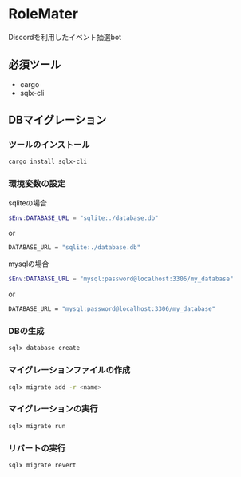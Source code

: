 # RoleMater
Discordを利用したイベント抽選bot

## 必須ツール
* cargo
* sqlx-cli

## DBマイグレーション
### ツールのインストール
```sh
cargo install sqlx-cli
```

### 環境変数の設定
sqliteの場合
```powershell
$Env:DATABASE_URL = "sqlite:./database.db"
```
or
```sh
DATABASE_URL = "sqlite:./database.db"
```
mysqlの場合
```powershell
$Env:DATABASE_URL = "mysql:password@localhost:3306/my_database"
```
or
```sh
DATABASE_URL = "mysql:password@localhost:3306/my_database"
```
### DBの生成
```sh
sqlx database create
```

### マイグレーションファイルの作成
```sh
sqlx migrate add -r <name>
```

### マイグレーションの実行
```sh
sqlx migrate run
```

### リバートの実行
```sh
sqlx migrate revert
```